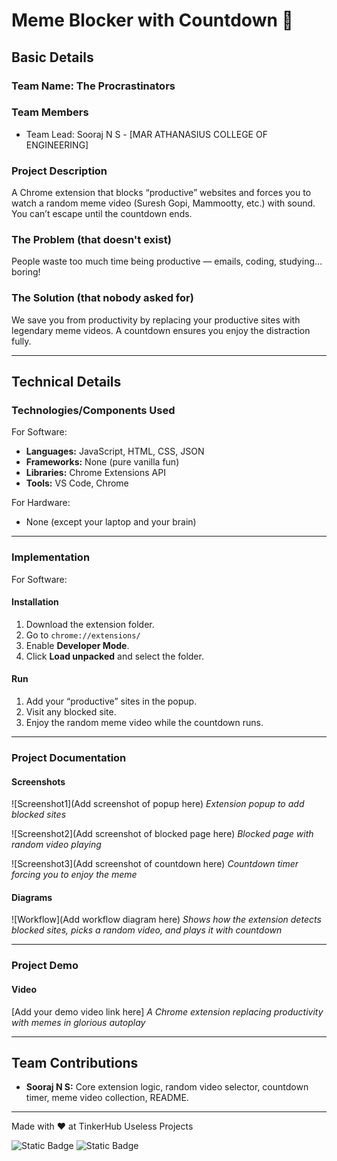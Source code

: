 
# Meme Blocker with Countdown 🎯

## Basic Details
### Team Name: The Procrastinators

### Team Members
- Team Lead: Sooraj N S - [MAR ATHANASIUS COLLEGE OF ENGINEERING]

### Project Description
A Chrome extension that blocks “productive” websites and forces you to watch a random meme video (Suresh Gopi, Mammootty, etc.) with sound. You can’t escape until the countdown ends.

### The Problem (that doesn't exist)
People waste too much time being productive — emails, coding, studying… boring!  

### The Solution (that nobody asked for)
We save you from productivity by replacing your productive sites with legendary meme videos. A countdown ensures you enjoy the distraction fully.

---

## Technical Details
### Technologies/Components Used
For Software:
- **Languages:** JavaScript, HTML, CSS, JSON
- **Frameworks:** None (pure vanilla fun)
- **Libraries:** Chrome Extensions API
- **Tools:** VS Code, Chrome

For Hardware:
- None (except your laptop and your brain)

---

### Implementation
For Software:
#### Installation
1. Download the extension folder.
2. Go to `chrome://extensions/`
3. Enable **Developer Mode**.
4. Click **Load unpacked** and select the folder.

#### Run
1. Add your “productive” sites in the popup.
2. Visit any blocked site.
3. Enjoy the random meme video while the countdown runs.

---

### Project Documentation
#### Screenshots
![Screenshot1](Add screenshot of popup here)
*Extension popup to add blocked sites*

![Screenshot2](Add screenshot of blocked page here)
*Blocked page with random video playing*

![Screenshot3](Add screenshot of countdown here)
*Countdown timer forcing you to enjoy the meme*

#### Diagrams
![Workflow](Add workflow diagram here)
*Shows how the extension detects blocked sites, picks a random video, and plays it with countdown*

---

### Project Demo
#### Video
[Add your demo video link here]
*A Chrome extension replacing productivity with memes in glorious autoplay*

---

## Team Contributions
- **Sooraj N S:** Core extension logic, random video selector, countdown timer, meme video collection, README.

---

Made with ❤️ at TinkerHub Useless Projects

![Static Badge](https://img.shields.io/badge/TinkerHub-24?color=%23000000&link=https%3A%2F%2Fwww.tinkerhub.org%2F)
![Static Badge](https://img.shields.io/badge/UselessProjects--25-25?link=https%3A%2F%2Fwww.tinkerhub.org%2Fevents%2FQ2Q1TQKX6Q%2FUseless%2520Projects)
